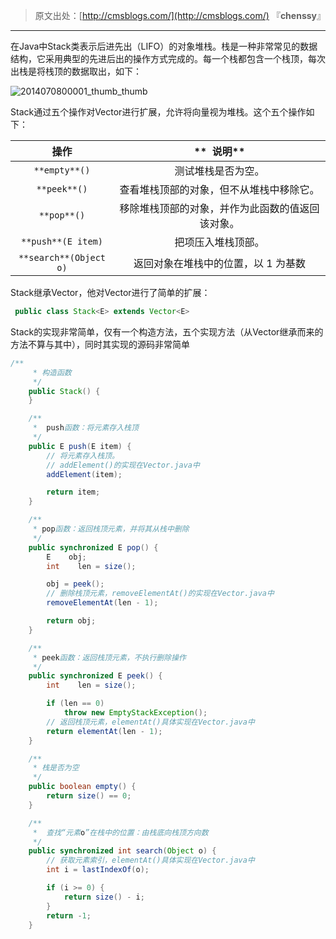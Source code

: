> 原文出处：[http://cmsblogs.com/](http://cmsblogs.com/) 『**chenssy**』

----

在Java中Stack类表示后进先出（LIFO）的对象堆栈。栈是一种非常常见的数据结构，它采用典型的先进后出的操作方式完成的。每一个栈都包含一个栈顶，每次出栈是将栈顶的数据取出，如下：

![2014070800001_thumb_thumb](https://gitee.com/chenssy/blog-home/raw/master/image/sijava/091242265826653.jpg)

Stack通过五个操作对Vector进行扩展，允许将向量视为堆栈。这个五个操作如下：

| **操作** |**  说明** |
|:---:|:---:|
| `**empty**()`| 测试堆栈是否为空。|
| `**peek**()`| 查看堆栈顶部的对象，但不从堆栈中移除它。|
|`**pop**()`| 移除堆栈顶部的对象，并作为此函数的值返回该对象。|
| `**push**(E item)`|把项压入堆栈顶部。|
| `**search**(Object o)`| 返回对象在堆栈中的位置，以 1 为基数|

Stack继承Vector，他对Vector进行了简单的扩展：

```java
 public class Stack<E> extends Vector<E>
```

Stack的实现非常简单，仅有一个构造方法，五个实现方法（从Vector继承而来的方法不算与其中），同时其实现的源码非常简单

```java
/**
     * 构造函数
     */
    public Stack() {
    }

    /**
     *  push函数：将元素存入栈顶
     */
    public E push(E item) {
        // 将元素存入栈顶。
        // addElement()的实现在Vector.java中
        addElement(item);

        return item;
    }

    /**
     * pop函数：返回栈顶元素，并将其从栈中删除
     */
    public synchronized E pop() {
        E    obj;
        int    len = size();

        obj = peek();
        // 删除栈顶元素，removeElementAt()的实现在Vector.java中
        removeElementAt(len - 1);

        return obj;
    }

    /**
     * peek函数：返回栈顶元素，不执行删除操作
     */
    public synchronized E peek() {
        int    len = size();

        if (len == 0)
            throw new EmptyStackException();
        // 返回栈顶元素，elementAt()具体实现在Vector.java中
        return elementAt(len - 1);
    }

    /**
     * 栈是否为空
     */
    public boolean empty() {
        return size() == 0;
    }

    /**
     *  查找“元素o”在栈中的位置：由栈底向栈顶方向数
     */
    public synchronized int search(Object o) {
        // 获取元素索引，elementAt()具体实现在Vector.java中
        int i = lastIndexOf(o);

        if (i >= 0) {
            return size() - i;
        }
        return -1;
    }
```
